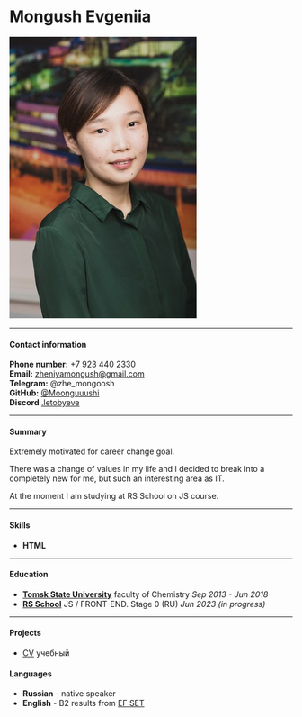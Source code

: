 # Mongush Evgeniia

![Photo](/img-photo.jpeg)

---

#### Contact information

**Phone number:** +7 923 440 2330  
**Email:** zheniyamongush@gmail.com  
**Telegram:** @zhe_mongoosh  
**GitHub:** [@Moonguuushi](https://github.com/Moonguuushi)  
**Discord** [.letobyeve](https://discordapp.com/users/1069742343995007107/)

---

#### Summary

Extremely motivated for career change goal.

There was a change of values in my life and I decided to break into a completely new for me, but such an interesting area as IT.

At the moment I am studying at RS School on JS course.

---

#### Skills

- **HTML**

---

#### Education

- **[Tomsk State University](https://en.tsu.ru/faculties/chf/)** faculty of Chemistry _Sep 2013 - Jun 2018_
- **[RS School](https://rs.school/index.html)** JS / FRONT-END. Stage 0 (RU) _Jun 2023 (in progress)_

---

#### Projects

- [CV](https://github.com/Moonguuushi/rsschool-cv/tree/gh-pages) учебный

#### Languages

- **Russian** - native speaker
- **English** - B2 results from [EF SET](https://www.efset.org/ef-set-50/)
